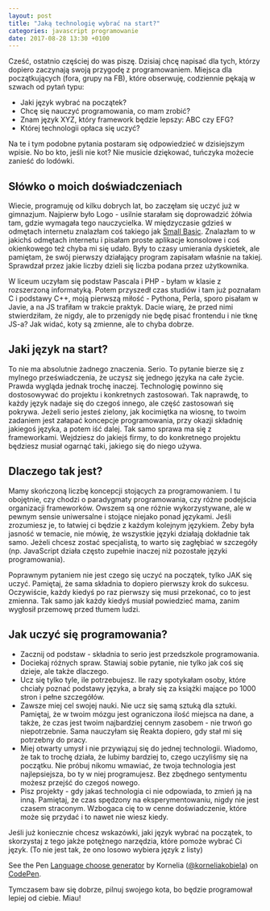```yaml
---
layout: post
title: "Jaką technologię wybrać na start?"
categories: javascript programowanie
date: 2017-08-28 13:30 +0100
---
```


Cześć, ostatnio częściej do was piszę. Dzisiaj chcę napisać dla tych, którzy dopiero zaczynają swoją przygodę z programowaniem. Miejsca dla początkujących (fora, grupy na FB), które obserwuję, codziennie pękają w szwach od pytań typu:

* Jaki język wybrać na początek?
* Chcę się nauczyć programowania, co mam zrobić?
* Znam język XYZ, który framework będzie lepszy: ABC czy EFG?
* Której technologii opłaca się uczyć?

Na te  i tym podobne pytania postaram się odpowiedzieć w dzisiejszym wpisie. No bo kto, jeśli nie kot? Nie musicie dziękować, tuńczyka możecie zanieść do lodówki. 

## Słówko o moich doświadczeniach

Wiecie, programuję od kilku dobrych lat, bo zaczęłam się uczyć już w gimnazjum. Najpierw było Logo - usilnie starałam się doprowadzić żółwia tam, gdzie wymagała tego nauczycielka. W międzyczasie gdzieś w odmętach internetu znalazłam coś takiego jak [Small Basic](http://smallbasic.com/). Znalazłam to w jakichś odmętach internetu i pisałam proste aplikacje konsolowe i coś okienkowego też chyba mi się udało. Były to czasy umierania dyskietek, ale pamiętam, że swój pierwszy działający program zapisałam właśnie na takiej. Sprawdzał przez jakie liczby dzieli się liczba podana przez użytkownika. 

W liceum uczyłam się podstaw Pascala i PHP - byłam w klasie z rozszerzoną informatyką. Potem przyszedł czas studiów i tam już poznałam C i podstawy C++, moją pierwszą miłość - Pythona, Perla, sporo pisałam w Javie, a na JS trafiłam w trakcie praktyk. Dacie wiarę, że przed nimi stwierdziłam, że nigdy, ale to przenigdy nie będę pisać frontendu i nie tknę JS-a? Jak widać, koty są zmienne, ale to chyba dobrze. 

## Jaki język na start?

To nie ma absolutnie żadnego znaczenia. Serio. To pytanie bierze się z mylnego przeświadczenia, że uczysz się jednego języka na całe życie. Prawda wygląda jednak trochę inaczej. Technologię powinno się dostosowywać do projektu i konkretnych zastosowań. Tak naprawdę, to każdy język nadaje się do czegoś innego, ale część zastosowań się pokrywa. Jeżeli serio jesteś zielony, jak kocimiętka na wiosnę, to twoim zadaniem jest załapać koncepcje programowania, przy okazji składnię jakiegoś języka, a potem iść dalej. Tak samo sprawa ma się z frameworkami. Wejdziesz do jakiejś firmy, to do konkretnego projektu będziesz musiał ogarnąć taki, jakiego się do niego używa. 

## Dlaczego tak jest?

Mamy skończoną liczbę koncepcji stojących za programowaniem. I tu obojętnie, czy chodzi o paradygmaty programowania, czy różne podejścia organizacji frameworków. Owszem są one różnie wykorzystywane, ale w pewnym sensie uniwersalne i stojące niejako ponad językami. Jeśli zrozumiesz je, to łatwiej ci będzie z każdym kolejnym językiem. Żeby była jasność w temacie, nie mówię, że wszystkie języki działają dokładnie tak samo. Jeżeli chcesz zostać specjalistą, to warto się zagłębiać w szczegóły (np. JavaScript działa często zupełnie inaczej niż pozostałe języki programowania). 

Poprawnym pytaniem nie jest czego się uczyć na początek, tylko JAK się uczyć. Pamiętaj, że sama składnia to dopiero pierwszy krok do sukcesu. Oczywiście, każdy kiedyś po raz pierwszy się musi przekonać, co to jest zmienna. Tak samo jak każdy kiedyś musiał powiedzieć mama, zanim wygłosił przemowę przed tłumem ludzi. 

## Jak uczyć się programowania?

* Zacznij od podstaw - składnia to serio jest przedszkole programowania. 
* Dociekaj różnych spraw. Stawiaj sobie pytanie, nie tylko jak coś się dzieje, ale także dlaczego.
* Ucz się tylko tyle, ile potrzebujesz. Ile razy spotykałam osoby, które chciały poznać podstawy języka, a brały się za książki mające po 1000 stron i pełne szczegółów. 
* Zawsze miej cel swojej nauki. Nie ucz się samą sztuką dla sztuki. Pamiętaj, że w twoim mózgu jest ograniczona ilość miejsca na dane, a także, że czas jest twoim najbardziej cennym zasobem - nie trwoń go niepotrzebnie. Sama nauczyłam się Reakta dopiero, gdy stał mi się potrzebny do pracy.
* Miej otwarty umysł i nie przywiązuj się do jednej technologii. Wiadomo, że tak to trochę działa, że lubimy bardziej to, czego uczyliśmy się na początku. Nie próbuj nikomu wmawiać, że twoja technologia jest najlepsiejsza, bo ty w  niej programujesz. Bez zbędnego sentymentu możesz przejść do czegoś nowego.
* Pisz projekty - gdy jakaś technologia ci nie odpowiada, to zmień ją na inną. Pamiętaj, że czas spędzony na eksperymentowaniu, nigdy nie jest czasem straconym. Wzbogaca cię to w cenne doświadczenie, które może się przydać i to nawet nie wiesz kiedy.

Jeśli już koniecznie chcesz wskazówki, jaki język wybrać na początek, to skorzystaj z tego jakże potężnego narzędzia, które pomoże wybrać Ci język. (To nie jest tak, że ono losowo wybiera język z listy)

<p data-height="171" data-theme-id="light" data-slug-hash="VzEjdr" data-default-tab="result" data-user="korneliakobiela" data-embed-version="2" data-pen-title="Language choose generator" class="codepen">See the Pen <a href="https://codepen.io/korneliakobiela/pen/VzEjdr/">Language choose generator</a> by Kornelia (<a href="https://codepen.io/korneliakobiela">@korneliakobiela</a>) on <a href="https://codepen.io">CodePen</a>.</p>
<script async src="https://production-assets.codepen.io/assets/embed/ei.js"></script>

Tymczasem baw się dobrze, pilnuj swojego kota, bo będzie programował lepiej od ciebie. Miau!

